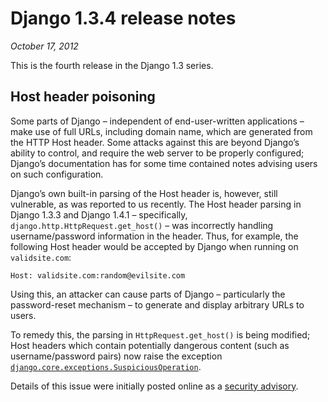 # Django 1.3.4 release notes

*October 17, 2012*

This is the fourth release in the Django 1.3 series.

## Host header poisoning

Some parts of Django – independent of end-user-written applications – make
use of full URLs, including domain name, which are generated from the HTTP Host
header. Some attacks against this are beyond Django’s ability to control, and
require the web server to be properly configured; Django’s documentation has
for some time contained notes advising users on such configuration.

Django’s own built-in parsing of the Host header is, however, still vulnerable,
as was reported to us recently. The Host header parsing in Django 1.3.3 and
Django 1.4.1 – specifically, `django.http.HttpRequest.get_host()` – was
incorrectly handling username/password information in the header. Thus, for
example, the following Host header would be accepted by Django when running on
`validsite.com`:

```text
Host: validsite.com:random@evilsite.com
```

Using this, an attacker can cause parts of Django – particularly the
password-reset mechanism – to generate and display arbitrary URLs to users.

To remedy this, the parsing in `HttpRequest.get_host()` is being modified;
Host headers which contain potentially dangerous content (such as
username/password pairs) now raise the exception
[`django.core.exceptions.SuspiciousOperation`](../ref/exceptions.md#django.core.exceptions.SuspiciousOperation).

Details of this issue were initially posted online as a [security advisory](https://www.djangoproject.com/weblog/2012/oct/17/security/).
